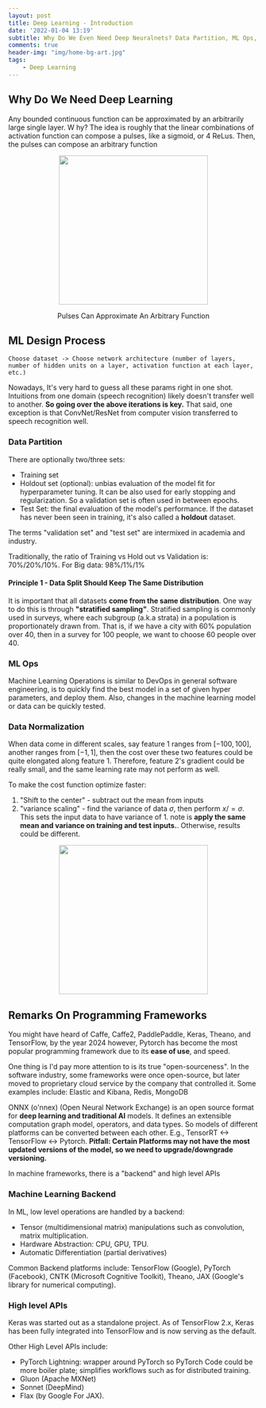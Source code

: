 ```yaml
---
layout: post
title: Deep Learning - Introduction
date: '2022-01-04 13:19'
subtitle: Why Do We Even Need Deep Neuralnets? Data Partition, ML Ops, Data Normalization
comments: true
header-img: "img/home-bg-art.jpg"
tags:
    - Deep Learning
---
```



## Why Do We Need Deep Learning

Any bounded continuous function can be approximated by an arbitrarily large single layer. W hy? The idea is roughly that the linear combinations of activation function can compose a pulses, like a sigmoid, or 4 ReLus. Then, the pulses can compose an arbitrary function

<p align="center">
<img src="https://github.com/RicoJia/Machine_Learning/assets/39393023/d1020b0c-776f-47c5-971f-b673d27e587b" height="300" width="width"/>
<figcaption align="center">Pulses Can Approximate An Arbitrary Function</figcaption>
</p>

## ML Design Process

```text
Choose dataset -> Choose network architecture (number of layers, number of hidden units on a layer, activation function at each layer, etc.)
```

Nowadays, It's very hard to guess all these params right in one shot. Intuitions from one domain (speech recognition) likely doesn't transfer well to another. **So going over the above iterations is key.** That said, one exception is that ConvNet/ResNet from computer vision transferred to speech recognition well.


### Data Partition

There are optionally two/three sets:

- Training set
- Holdout set (optional): unbias evaluation of the model fit for hyperparameter tuning. It can be also used for early stopping and regularization. So a validation set is often used in between epochs.
- Test Set: the final evaluation of the model's performance. If the dataset has never been seen in training, it's also called a **holdout** dataset.

The terms "validation set" and "test set" are intermixed in academia and industry.

Traditionally, the ratio of Training vs Hold out vs Validation is: 70%/20%/10%. For Big data: 98%/1%/1%

#### Principle 1 - Data Split Should Keep The Same Distribution

It is important that all datasets **come from the same distribution**. One way to do this is through **"stratified sampling"**. Stratified sampling is commonly used in surveys, where each subgroup (a.k.a strata) in a population is proportionately drawn from. That is, if we have a city with 60% population over 40, then in a survey for 100 people, we want to choose 60 people over 40.

### ML Ops

Machine Learning Operations is similar to DevOps in general software engineering, is to quickly find the best model in a set of given hyper parameters, and deploy them. Also, changes in the machine learning model or data can be quickly tested.

### Data Normalization

When data come in different scales, say feature 1 ranges from $[-100, 100]$, another ranges from $[-1, 1]$, then the cost over these two features could be quite elongated along feature 1. Therefore, feature 2's gradient could be really small, and the same learning rate may not perform as well.

To make the cost function optimize faster:

1. "Shift to the center" - subtract out the mean from inputs
2. "variance scaling" - find the variance of data $\sigma$, then perform $x /= \sigma$. This sets the input data to have variance of 1.
 note is **apply the same mean and variance on training and test inputs.**. Otherwise, results could be different. 

<div style="text-align: center;">
<p align="center">
    <figure>
        <img src="https://github.com/user-attachments/assets/67600541-961e-4096-a656-747e608274f6" height="300" alt=""/>
    </figure>
</p>
</div>

## Remarks On Programming Frameworks

You might have heard of Caffe, Caffe2, PaddlePaddle, Keras, Theano, and TensorFlow, by the year 2024 however, Pytorch has become the most popular programming framework due to its **ease of use**, and speed.

One thing is I'd pay more attention to is its true "open-sourceness". In the software industry, some frameworks were once open-source, but later moved to proprietary cloud service by the company that controlled it. Some examples include: Elastic and Kibana, Redis, MongoDB

ONNX (o'nnex) (Open Neural Network Exchange) is an open source format for **deep learning and traditional AI** models. It defines an extensible computation graph model, operators, and data types. So models of different platforms can be converted between each other. E.g., TensorRT <-> TensorFlow <-> Pytorch. **Pitfall: Certain Platforms may not have the most updated versions of the model, so we need to upgrade/downgrade versioning.**

In machine frameworks, there is a "backend" and high level APIs

### Machine Learning Backend

In ML, low level operations are handled by a backend:

- Tensor (multidimensional matrix) manipulations such as convolution, matrix multiplication.
- Hardware Abstraction: CPU, GPU, TPU.
- Automatic Differentiation (partial derivatives)

Common Backend platforms include: TensorFlow (Google), PyTorch (Facebook), CNTK (Microsoft Cognitive Toolkit), Theano, JAX (Google's library for numerical computing).

### High level APIs

Keras was started out as a standalone project. As of TensorFlow 2.x, Keras has been fully integrated into TensorFlow and is now serving as the default.

Other High Level APIs include:
- PyTorch Lightning: wrapper around PyTorch so PyTorch Code could be more boiler plate; simplifies workflows such as for distributed training.
- Gluon (Apache MXNet)
- Sonnet (DeepMind)
- Flax (by Google For JAX).